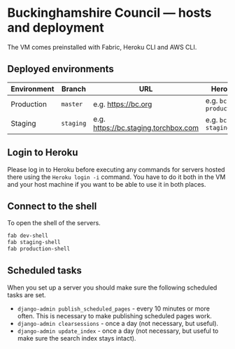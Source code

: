 # Buckinghamshire Council — hosts and deployment

The VM comes preinstalled with Fabric, Heroku CLI and AWS CLI.

## Deployed environments

| Environment | Branch    | URL                                           | Heroku                        |
| ----------- | --------- | --------------------------------------------- | ----------------------------- |
| Production  | `master`  | e.g. https://bc.org                  | e.g. `bc-production` |
| Staging     | `staging` | e.g. https://bc.staging.torchbox.com | e.g. `bc-staging`    |

## Login to Heroku

Please log in to Heroku before executing any commands for servers hosted there
using the `Heroku login -i` command. You have to do it both in the VM and your
host machine if you want to be able to use it in both places.

## Connect to the shell

To open the shell of the servers.

```bash
fab dev-shell
fab staging-shell
fab production-shell
```

## Scheduled tasks

When you set up a server you should make sure the following scheduled tasks are set.

- `django-admin publish_scheduled_pages` - every 10 minutes or more often. This is necessary to make publishing scheduled pages work.
- `django-admin clearsessions` - once a day (not necessary, but useful).
- `django-admin update_index` - once a day (not necessary, but useful to make sure the search index stays intact).
